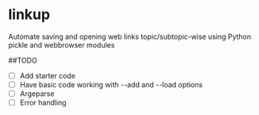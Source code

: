 # linkup
Automate saving and opening web links topic/subtopic-wise using Python pickle and webbrowser modules

##TODO
- [ ] Add starter code
- [ ] Have basic code working with --add and --load options
- [ ] Argeparse
- [ ] Error handling
